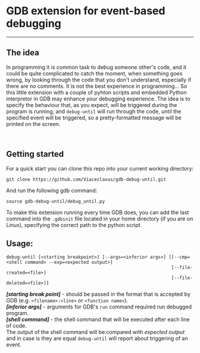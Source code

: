 # GDB extension for event-based debugging

---

## The idea
In programming it is common task to debug someone other's code, and it could be quite complicated to catch the moment, when something goes wrong, by looking through the code that you don't understand, especially if there are no comments. It is not the best experience in programming... So this little extension with a couple of pyhton scripts and embedded Python interpretor in GDB may enhance your debugging experience. The idea is to specify the behaviour that, as you expect, will be triggered during the program is running, and ```debug-until``` will run through the code, until the specified event will be triggered, so a pretty-formatted message will be printed on the screen.

</br>

## Getting started
For a quick start you can clone this repo into your current working directory:
```
git clone https://github.com/Viaceslavus/gdb-debug-until.git
```

And run the following gdb command:
```
source gdb-debug-until/debug_until.py
```

To make this extension running every time GDB does, you can add the last command into the ```.gdbinit``` file located in your home directory (if you are on Linux), 
specifying the correct path to the python script.

  
## Usage: 

```
debug-until [<starting breakpoint>] [--args=<inferior args>] [[--cmp=<shell command> --exp=<expected output>]
                                                              [--file-created=<file>]
                                                              [--file-deleted=<file>]]
```

***[starting break point]*** - should be passed in the format that is accepted by GDB (e.g. ```<filename>:<line>``` or ```<function name>```).  
***[inferior args]*** - arguments for GDB's ```run``` command required run debugged program.  
***[shell command]*** - the shell command that will be executed after each line of code.  
The output of the shell command will be compared with *expected output* and in case is they are equal ```debug-until``` will report about triggering of an event. 
